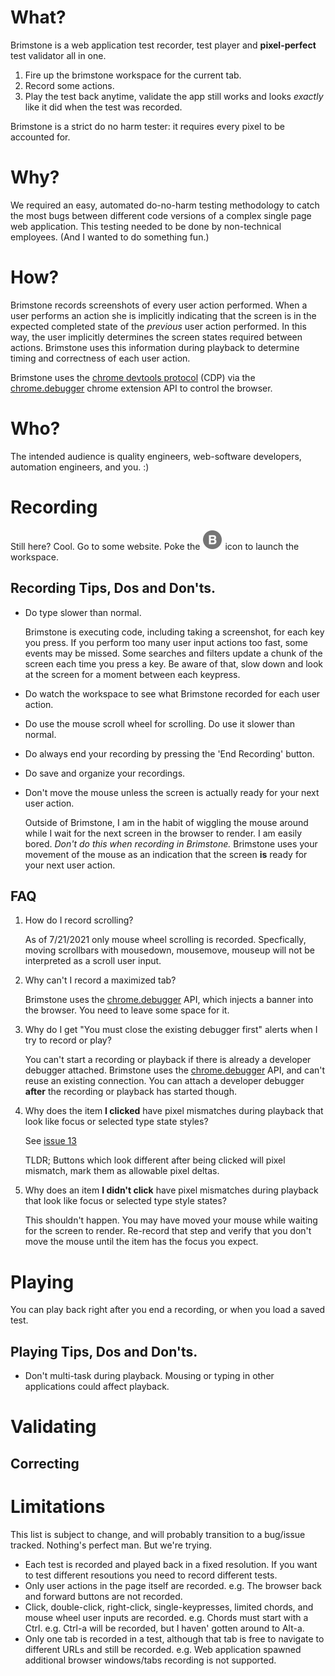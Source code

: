 
# What?

Brimstone is a web application test recorder, test player and **pixel-perfect** test validator all in one.

1. Fire up the brimstone workspace for the current tab.
2. Record some actions.
3. Play the test back anytime, validate the app still works and looks *exactly* like it did when the test was recorded.

Brimstone is a strict do no harm tester: it requires every pixel to be accounted for.

# Why?

We required an easy, automated do-no-harm testing methodology to catch the most bugs between different code versions of a complex single page web application. This testing needed to be done by non-technical employees. (And I wanted to do something fun.)

# How?

Brimstone records screenshots of every user action performed. When a user performs an action she is implicitly indicating that the screen is in the expected completed state of the *previous* user action performed. In this way, the user implicitly determines the screen states required between actions. Brimstone uses this information during playback to determine timing and correctness of each user action.

Brimstone uses the [chrome devtools protocol](https://chromedevtools.github.io/devtools-protocol/1-3) (CDP) via the [chrome.debugger](https://developer.chrome.com/docs/extensions/reference/debugger/) chrome extension API to control the browser. 

# Who?

The intended audience is quality engineers, web-software developers, automation engineers, and you. :)

# Recording

Still here? Cool. Go to some website. Poke the ![Brimstone Icon](/images/grey_b_32.png) icon to launch the workspace.  

## Recording Tips, Dos and Don'ts.

* Do type slower than normal.

    Brimstone is executing code, including taking a screenshot, for each key you press. If you perform too many user input actions too fast, some events may be missed. Some searches and filters update a chunk of the screen each time you press a key. Be aware of that, slow down and look at the screen for a moment between each keypress. 
    
* Do watch the workspace to see what Brimstone recorded for each user action.

* Do use the mouse scroll wheel for scrolling. Do use it slower than normal.

* Do always end your recording by pressing the 'End Recording' button.

* Do save and organize your recordings.

* Don't move the mouse unless the screen is actually ready for your next user action.

    Outside of Brimstone, I am in the habit of wiggling the mouse around while I wait for the next screen in the browser to render. I am easily bored. *Don't do this when recording in Brimstone.* Brimstone uses your movement of the mouse as an indication that the screen **is** ready for your next user action. 

## FAQ
1. How do I record scrolling?

    As of 7/21/2021 only mouse wheel scrolling is recorded. Specfically, moving scrollbars with mousedown, mousemove, mouseup will not be interpreted as a scroll user input.

2. Why can't I record a maximized tab?

    Brimstone uses the [chrome.debugger](https://developer.chrome.com/docs/extensions/reference/debugger/) API, which injects a banner into the browser. You need to leave some space for it.

2. Why do I get "You must close the existing debugger first" alerts when I try to record or play?

    You can't start a recording or playback if there is already a developer debugger attached. Brimstone uses the [chrome.debugger](https://developer.chrome.com/docs/extensions/reference/debugger/) API, and can't reuse an existing connection. You can attach a developer debugger **after** the recording or playback has started though.

3. Why does the item **I clicked** have pixel mismatches during playback that look like focus or selected type state styles?

    See [issue 13](https://github.com/zacfilan/brimstone-recorder/issues/13)

    TLDR; Buttons which look different after being clicked will pixel mismatch, mark them as allowable pixel deltas.

4. Why does an item **I didn't click** have pixel mismatches during playback that look like focus or selected type style states?

    This shouldn't happen. You may have moved your mouse while waiting for the screen to render. Re-record that step and verify that you don't move the mouse until the item has the focus you expect.

# Playing

You can play back right after you end a recording, or when you load a saved test.

## Playing Tips, Dos and Don'ts.

* Don't multi-task during playback. Mousing or typing in other applications could affect playback.
    
# Validating 

## Correcting

# Limitations
This list is subject to change, and will probably transition to a bug/issue tracked. Nothing's perfect man. But we're trying.  
 
* Each test is recorded and played back in a fixed resolution. If you want to test different resoutions you need to record different tests.
* Only user actions in the page itself are recorded. e.g. The browser back and forward buttons are not recorded.
* Click, double-click, right-click, single-keypresses, limited chords, and mouse wheel user inputs are recorded. e.g. Chords must start with a Ctrl. e.g. Ctrl-a will be recorded, but I haven' gotten around to Alt-a. 
* Only one tab is recorded in a test, although that tab is free to navigate to different URLs and still be recorded. e.g. Web application spawned additional browser windows/tabs recording is not supported.



